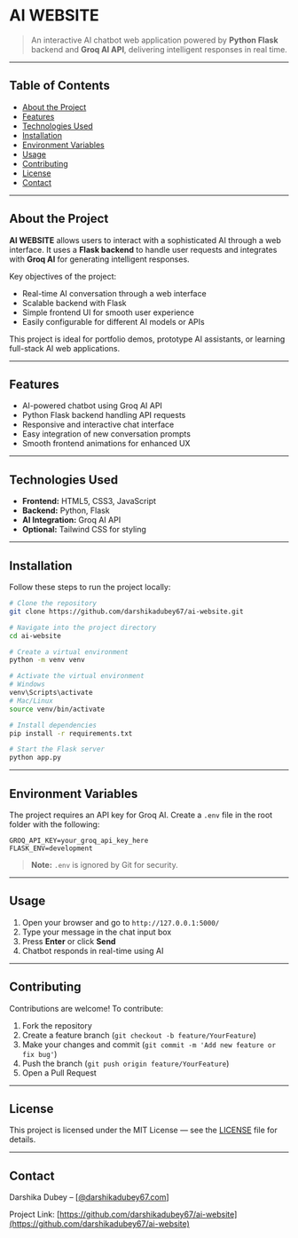 # AI WEBSITE

> An interactive AI chatbot web application powered by **Python Flask** backend and **Groq AI API**, delivering intelligent responses in real time.

---

## Table of Contents

- [About the Project](#about-the-project)  
- [Features](#features)  
- [Technologies Used](#technologies-used)  
- [Installation](#installation)  
- [Environment Variables](#environment-variables)  
- [Usage](#usage)  
- [Contributing](#contributing)  
- [License](#license)  
- [Contact](#contact)  

---

## About the Project

**AI WEBSITE** allows users to interact with a sophisticated AI through a web interface. It uses a **Flask backend** to handle user requests and integrates with **Groq AI** for generating intelligent responses.  

Key objectives of the project:  

- Real-time AI conversation through a web interface  
- Scalable backend with Flask  
- Simple frontend UI for smooth user experience  
- Easily configurable for different AI models or APIs  

This project is ideal for portfolio demos, prototype AI assistants, or learning full-stack AI web applications.  

---

## Features

- AI-powered chatbot using Groq AI API  
- Python Flask backend handling API requests  
- Responsive and interactive chat interface  
- Easy integration of new conversation prompts  
- Smooth frontend animations for enhanced UX  

---

## Technologies Used

- **Frontend:** HTML5, CSS3, JavaScript  
- **Backend:** Python, Flask  
- **AI Integration:** Groq AI API  
- **Optional:** Tailwind CSS for styling  

---

## Installation

Follow these steps to run the project locally:

```bash
# Clone the repository
git clone https://github.com/darshikadubey67/ai-website.git

# Navigate into the project directory
cd ai-website

# Create a virtual environment
python -m venv venv

# Activate the virtual environment
# Windows
venv\Scripts\activate
# Mac/Linux
source venv/bin/activate

# Install dependencies
pip install -r requirements.txt

# Start the Flask server
python app.py
````

---

## Environment Variables

The project requires an API key for Groq AI. Create a `.env` file in the root folder with the following:

```env
GROQ_API_KEY=your_groq_api_key_here
FLASK_ENV=development
```

> **Note:** `.env` is ignored by Git for security.

---

## Usage

1. Open your browser and go to `http://127.0.0.1:5000/`
2. Type your message in the chat input box
3. Press **Enter** or click **Send**
4. Chatbot responds in real-time using AI

---

## Contributing

Contributions are welcome! To contribute:

1. Fork the repository
2. Create a feature branch (`git checkout -b feature/YourFeature`)
3. Make your changes and commit (`git commit -m 'Add new feature or fix bug'`)
4. Push the branch (`git push origin feature/YourFeature`)
5. Open a Pull Request

---

## License

This project is licensed under the MIT License — see the [LICENSE](LICENSE) file for details.

---

## Contact

Darshika Dubey – \[[@darshikadubey67.com](mailto:your-email@example.com)]

Project Link: [https://github.com/darshikadubey67/ai-website](https://github.com/darshikadubey67/ai-website)
